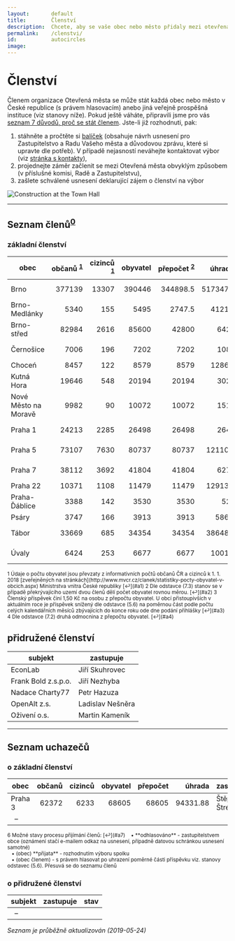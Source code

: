 ```yaml
---
layout:       default
title:        Členství
description:  Chcete, aby se vaše obec nebo město přidaly mezi otevřená města?
permalink:    /clenstvi/
id:           autocircles
image:
---
```


# Členství
Členem organizace Otevřená města se může stát každá obec nebo město v České republice (s právem hlasovacím) anebo jiná veřejně prospěšná instituce (viz stanovy níže). Pokud ještě váháte, připravili jsme pro vás [seznam 7 důvodů, proč se stát členem](/clenstvi/motivace/). Jste-li již rozhodnuti, pak:

1. stáhněte a pročtěte si [balíček](/balicek/) (obsahuje návrh usnesení pro Zastupitelstvo a Radu Vašeho města a důvodovou zprávu, které si upravte dle potřeb). V případě nejasností neváhejte kontaktovat výbor (viz [stránka s kontakty](/kontakty/)),
2. projednejte záměr začlenit se mezi Otevřená města obvyklým způsobem (v příslušné komisi, Radě a Zastupitelstvu),
3. zašlete schválené usnesení deklarující zájem o členství na výbor

![Construction at the Town Hall](/media/thumbnails/construction.jpg)

----

## <span id="Seznam_členů">Seznam členů</span><sup id="a0">[0](#f0)</sup>

### základní členství

obec | občanů&nbsp;<sup id="a1">[1](#f1)</sup> | cizinců &nbsp;<sup id="a1">[1](#f1)</sup> | obyvatel | přepočet&nbsp;<sup id="a2">[2](#f2)</sup> | úhrada&nbsp;<sup id="a3">[3](#f3)</sup> | zastupuje | hlasů&nbsp;<sup id="a4">[4](#f4)</sup> | členství
--- | ---:| ---:| ---:| ---:| ---:| --- | ---:| ---
Brno | 377139 | 13307 | 390446 | 344898.5 | 517347.75 | Ondřej Kotas | 625 | zakládající
Brno-Medlánky | 5340 | 155 | 5495 | 2747.5 | 4121.25 | Kateřina Žůrková | 74 | 2016-07
Brno-střed | 82984 | 2616 | 85600 | 42800 | 64200 | Patrik Doležal | 293 | zakládající
Černošice | 7006 | 196 | 7202 | 7202 | 10803 | Tomáš Kratochvíl | 85 | zakládající
Choceń | 8457 | 122 | 8579 | 8579 | 12868.5 | Jiří Pírko | 93 | 2019-01
Kutná Hora | 19646 | 548 | 20194 | 20194 | 30291 | Lukáš Jelínek | 142 | 2016-06
Nové Město na Moravě | 9982 | 90 | 10072 | 10072 | 15108 | Zbyněk Grepl | 100 | zakládající
Praha 1 | 24213 | 2285 | 26498 | 26498 | 26498 | Petr Kučera | 163 | 2019-05
Praha 5 | 73107 | 7630 | 80737 | 80737 | 121105.5 | Viktor Čahoj | 284 | zakládající
Praha 7 | 38112 | 3692 | 41804 | 41804 | 62706 | Ondřej Profant | 204 | 2016-06
Praha 22 | 10371 | 1108 | 11479 | 11479 | 12913.88 | Ivo Krátký | 107 | 2019-04
Praha-Ďáblice | 3388 | 142 | 3530 | 3530 | 5295 | Radimír Rexa | 59 | 2016-07
Psáry | 3747 | 166 | 3913 | 3913 | 5869.5 | Vít Olmr | 63 | zakládající
Tábor | 33669 | 685 | 34354 | 34354 | 38648.25 | Václav Klecanda | 185 | 2019-04
Úvaly | 6424 | 253 | 6677 | 6677 | 10015.5 | Petr Borecký | 82 | 2016-08

<sup>
<span id="f1">1</span> Údaje o počtu obyvatel jsou převzaty z informativních počtů občanů ČR a cizinců k 1. 1. 2018 [zveřejněných na stránkách](http://www.mvcr.cz/clanek/statistiky-pocty-obyvatel-v-obcich.aspx) Ministrstva vnitra České republiky [↩](#a1)   
<span id="f2">2</span> Dle odstavce (7.3) stanov se v případě překrývajícího uzemí dvou členů dělí počet obyvatel rovnou měrou. [↩](#a2)   
<span id="f3">3</span> Členský příspěvek činí 1,50 Kč na osobu z přepočtu obyvatel. U obcí přistoupivších v aktuálním roce je příspěvek snížený dle odstavce (5.6) na poměrnou část podle počtu celých kalendářních měsíců zbývajících do konce roku ode dne podání přihlášky [↩](#a3)  
<span id="f4">4</span> Dle odstavce (7.2) druhá odmocnina z přepočtu obyvatel. [↩](#a4)  
</sup>

## přidružené členství

subjekt | zastupuje
--- | ---
EconLab | Jiří Skuhrovec
Frank Bold z.s.p.o. | Jiří Nezhyba
Nadace Charty77 | Petr Hazuza
OpenAlt z.s. | Ladislav Nešněra
Oživení o.s. | Martin Kameník

----

## <span id="Seznam_uchazečů">Seznam uchazečů</span>

### o základní členství

obec | občanů | cizinců | obyvatel | přepočet | úhrada | zastupuje | hlasů | stav&nbsp;<sup id="a6">[6](#f7)</sup>
--- | ---:| ---:| ---:| ---:| ---:| --- | ---:| ---
Praha 3 | 62372 | 6233 | 68605 | 68605 | 94331.88 | Štěpan Štrébl | 262 | přijata
&nbsp;&nbsp;&ndash; |  |  |  |  |  |  |  |

<sup>
<span id="f6">6</span> Možné stavy procesu přijímání členů: [↩](#a7)  
&nbsp;&nbsp;&nbsp;&bull; **odhlasováno** - zastupitelstvem obce  (oznámení stačí e-mailem odkaz na usnesení, případně datovou schránkou usnesení samotné)<br>
&nbsp;&nbsp;&nbsp;&bull; (obec) **přijata** - rozhodnutím výboru spolku<br>
&nbsp;&nbsp;&nbsp;&bull; (obec členem) - s právem hlasovat po uhrazení poměrné části příspěvku viz. stanovy odstavec (5.6). Přesuvá se do seznamu členů  
</sup>

### o přidružené členství

subjekt | zastupuje | stav
--- | --- | ---
&nbsp;&nbsp;&ndash; | |

<!--
&nbsp;&nbsp;&ndash; |  |
-->
*Seznam je průběžně aktualizován (2019-05-24)*
